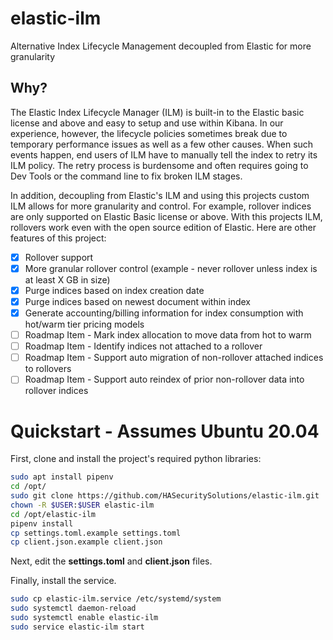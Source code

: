 # elastic-ilm
Alternative Index Lifecycle Management decoupled from Elastic for more granularity

## Why?
The Elastic Index Lifecycle Manager (ILM) is built-in to the Elastic basic license and above and easy to setup and use within Kibana. In our experience, however, the lifecycle policies sometimes break due to temporary performance issues as well as a few other causes. When such events happen, end users of ILM have to manually tell the index to retry its ILM policy. The retry process is burdensome and often requires going to Dev Tools or the command line to fix broken ILM stages.

In addition, decoupling from Elastic's ILM and using this projects custom ILM allows for more granularity and control. For example, rollover indices are only supported on Elastic Basic license or above. With this projects ILM, rollovers work even with the open source edition of Elastic. Here are other features of this project:

- [x] Rollover support
- [x] More granular rollover control (example - never rollover unless index is at least X GB in size)
- [x] Purge indices based on index creation date
- [x] Purge indices based on newest document within index
- [x] Generate accounting/billing information for index consumption with hot/warm tier pricing models
- [ ] Roadmap Item - Mark index allocation to move data from hot to warm
- [ ] Roadmap Item - Identify indices not attached to a rollover
- [ ] Roadmap Item - Support auto migration of non-rollover attached indices to rollovers
- [ ] Roadmap Item - Support auto reindex of prior non-rollover data into rollover indices

# Quickstart - Assumes Ubuntu 20.04

First, clone and install the project's required python libraries:

```bash
sudo apt install pipenv
cd /opt/
sudo git clone https://github.com/HASecuritySolutions/elastic-ilm.git
chown -R $USER:$USER elastic-ilm
cd /opt/elastic-ilm
pipenv install
cp settings.toml.example settings.toml
cp client.json.example client.json
```

Next, edit the **settings.toml** and **client.json** files.

Finally, install the service.

```bash
sudo cp elastic-ilm.service /etc/systemd/system
sudo systemctl daemon-reload
sudo systemctl enable elastic-ilm
sudo service elastic-ilm start
```
